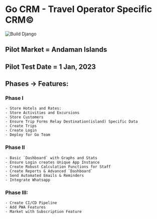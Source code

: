 # Go CRM - Travel Operator Specific CRM©
![Build Django](https://github.com/astratechz/travelco_crm/actions/workflows/main.yml/badge.svg)


## Pilot Market = Andaman Islands

## Pilot Test Date = 1 Jan, 2023

## Phases -> Features: 

### Phase I

```
- Store Hotels and Rates: 
- Store Activities and Excursions
- Store Customers 
- Ensure Trip Forms Relay Destination(island) Specific Data
- Create Trips
- Create Login 
- Deploy for Go Team
```

### Phase II

```
- Basic `Dashboard` with Graphs and Stats
- Ensure Login creates Unique App Instance
- Create Robust Calculation Functions for Staff
- Create Reports & Advanced `Dashboard`
- Send Automated Emails & Reminders
- Integrate Whatsapp
```

### Phase III: 

```
- Create CI/CD Pipeline
- Add PWA Features
- Market with Subscription Feature
```
